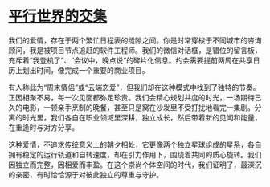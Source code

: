 # [平行世界的交集](https://hoo.be/htytspw)

我们的爱情，存在于两个繁忙日程表的缝隙之间。你是时常穿梭于不同城市的咨询顾问，我是被项目节点追赶的软件工程师。我们的微信对话框，是错位的留言板，充斥着“我登机了”、“会议中，晚点说”的碎片化信息。约会需要提前两周在共享日历上划出时间，像完成一个重要的商业项目。

有人称此为“周末情侣”或“云端恋爱”，但我们却在这种模式中找到了独特的节奏。正因相聚不易，每一次见面都弥足珍贵。我们会精心规划共度的时光，一场期待已久的电影，一顿亲手烹制的晚餐，甚至只是窝在沙发里不受打扰地看完一集剧。分离的时光里，我们各自在职业领域里深耕，独立成长，然后带着新的见闻和能量，在重逢时与对方分享。

这种爱情，不追求传统意义上的朝夕相处，它更像两个独立星球组成的星系，各自拥有稳定的运行轨道和自转速度，却在引力作用下，围绕着共同的质心旋转。我们因独立而完整，因相爱而丰盈。在这个崇尚个体空间的时代，我们证明了，最深沉的亲密，有时恰恰源于对彼此独立的尊重与守护。
